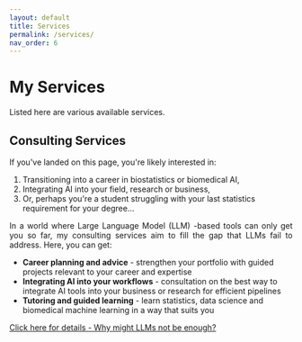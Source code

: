 ```yaml
---
layout: default
title: Services
permalink: /services/
nav_order: 6
---
```


# My Services
Listed here are various available services.

## Consulting Services
If you've landed on this page, you're likely interested in: 
1. Transitioning into a career in biostatistics or biomedical AI, 
2. Integrating AI into your field, research or business,
3. Or, perhaps you're a student struggling with your last statistics requirement for your degree...

<p style = 'text-align:justify;'>
In a world where Large Language Model (LLM) -based tools can only get you so far, my consulting services aim to fill the gap that LLMs fail to address. Here, you can get:
<ul>
<li><b>Career planning and advice</b> - strengthen your portfolio with guided projects relevant to your career and expertise</li>
<li><b>Integrating AI into your workflows</b> - consultation on the best way to integrate AI tools into your business or research for efficient pipelines</li>
<li><b>Tutoring and guided learning</b> - learn statistics, data science and biomedical machine learning in a way that suits you</li>
</ul>
<a href = 'https://fuminaba.github.io/services/consulting.html'>Click here for details - Why might LLMs not be enough?</a>
</p>
<!-- [Click here for details - Why might LLMs not be enough?](/consulting) -->

